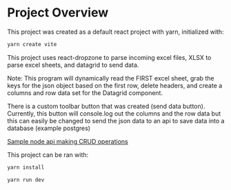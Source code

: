 # Project Overview

This project was created as a default react project with yarn, initialized with:

```bash
yarn create vite
```

This project uses react-dropzone to parse incoming excel files, XLSX to parse excel sheets, and datagrid to send data.

Note: This program will dynamically read the FIRST excel sheet, grab the keys for the json object based on the first row, delete headers, and create a columns and row data set for the Datagrid component.

There is a custom toolbar button that was created (send data button). Currently, this button will console.log out the columns and the row data but this can easily be changed to send the json data to an api to save data into a database (example postgres)

[Sample node api making CRUD operations](https://www.youtube.com/watch?v=DihOP19LQdg)

This project can be ran with:

```bash
yarn install
```

```bash
yarn run dev
```

